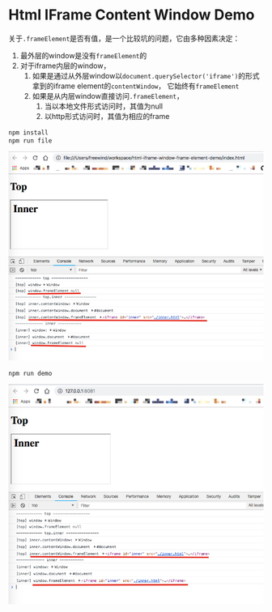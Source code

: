 Html IFrame Content Window Demo
===============================

关于`.frameElement`是否有值，是一个比较坑的问题，它由多种因素决定：

1. 最外层的window是没有`frameElement`的
2. 对于iframe内层的window，
   1. 如果是通过从外层window以`document.querySelector('iframe')`的形式拿到的iframe element的`contentWindow`，
它始终有`frameElement`
   2. 如果是从内层window直接访问`.frameElement`，
      1. 当以本地文件形式访问时，其值为null
      2. 以http形式访问时，其值为相应的frame

```
npm install
npm run file
```

![file](./images/file.jpg)

```
npm run demo
```

![http](./images/http.jpg)
